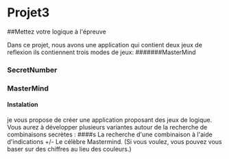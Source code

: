 # Projet3 
##Mettez votre logique à l'épreuve

Dans ce projet, nous avons une application qui contient deux jeux de reflexion ils contiennent trois modes de jeux:
#######MasterMind
### SecretNumber

### MasterMind

#### Instalation

je vous propose de créer une application proposant des jeux de logique. Vous aurez à développer plusieurs variantes autour de la recherche de combinaisons secrètes :
####s
La recherche d'une combinaison à l'aide d'indications +/-
Le célèbre Mastermind. (Si vous voulez, vous pouvez vous baser sur des chiffres au lieu des couleurs.)